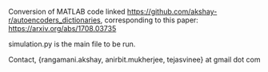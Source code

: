 Conversion of MATLAB code linked https://github.com/akshay-r/autoencoders_dictionaries, corresponding to this paper: https://arxiv.org/abs/1708.03735

simulation.py is the main file to be run.

Contact, {rangamani.akshay, anirbit.mukherjee, tejasvinee} at gmail dot com
